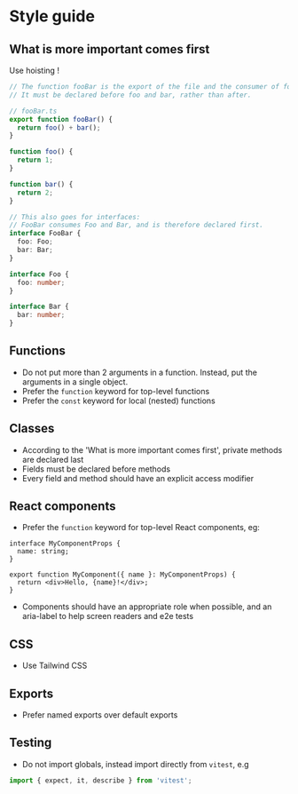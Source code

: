 # Style guide

## What is more important comes first
Use hoisting !

```ts
// The function fooBar is the export of the file and the consumer of foo and bar.
// It must be declared before foo and bar, rather than after.

// fooBar.ts
export function fooBar() {
  return foo() + bar();
}

function foo() {
  return 1;
}

function bar() {
  return 2;
}

// This also goes for interfaces:
// FooBar consumes Foo and Bar, and is therefore declared first.
interface FooBar {
  foo: Foo;
  bar: Bar;
}

interface Foo {
  foo: number;
}

interface Bar {
  bar: number;
}
```

## Functions

- Do not put more than 2 arguments in a function. Instead, put the arguments in a single object.
- Prefer the `function` keyword for top-level functions
- Prefer the `const` keyword for local (nested) functions

## Classes

- According to the 'What is more important comes first', private methods are declared last
- Fields must be declared before methods
- Every field and method should have an explicit access modifier

## React components

- Prefer the `function` keyword for top-level React components, eg:
```tsx
interface MyComponentProps {
  name: string;
}

export function MyComponent({ name }: MyComponentProps) {
  return <div>Hello, {name}!</div>;
}
```
- Components should have an appropriate role when possible, and an aria-label to help screen readers and e2e tests

## CSS

- Use Tailwind CSS

## Exports

- Prefer named exports over default exports

## Testing

- Do not import globals, instead import directly from `vitest`, e.g

```ts
import { expect, it, describe } from 'vitest';
```
